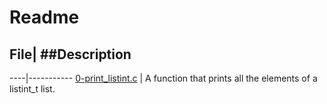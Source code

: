 # Readme
## File| ##Description
----|-----------
[0-print_listint.c](./0-print_listint.c) | A function that prints all the elements of a listint_t list.
